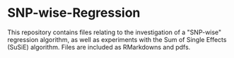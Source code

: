 # SNP-wise-Regression

This repository contains files relating to the investigation of a "SNP-wise" regression algorithm, as well as experiments with the Sum of Single Effects (SuSiE) algorithm. Files are included as RMarkdowns and pdfs.
